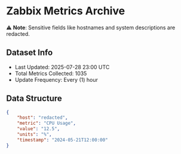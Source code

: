 # Zabbix Metrics Archive

⚠️ **Note**: Sensitive fields like hostnames and system descriptions are redacted.

## Dataset Info
- Last Updated: 2025-07-28 23:00 UTC
- Total Metrics Collected: 1035
- Update Frequency: Every (1) hour

## Data Structure
```json
{
    "host": "redacted",
    "metric": "CPU Usage",
    "value": "12.5",
    "units": "%",
    "timestamp": "2024-05-21T12:00:00"
}
```

